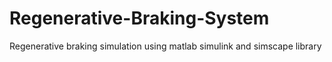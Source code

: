 # Regenerative-Braking-System
Regenerative braking simulation using matlab simulink and simscape library 
